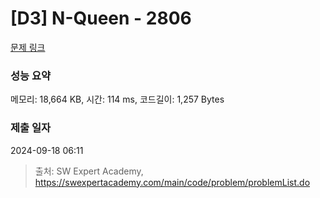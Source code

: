 # [D3] N-Queen - 2806 

[문제 링크](https://swexpertacademy.com/main/code/problem/problemDetail.do?contestProbId=AV7GKs06AU0DFAXB) 

### 성능 요약

메모리: 18,664 KB, 시간: 114 ms, 코드길이: 1,257 Bytes

### 제출 일자

2024-09-18 06:11



> 출처: SW Expert Academy, https://swexpertacademy.com/main/code/problem/problemList.do